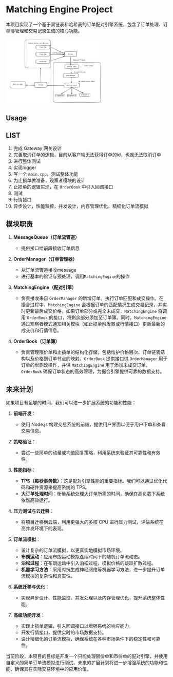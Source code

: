 # Matching Engine Project

本项目实现了一个基于双链表和哈希表的订单配对引擎系统，包含了订单处理、订单簿管理和交易记录生成的核心功能。

<img src="assets/README/diagram.png" alt="project structure" width="300">

## Usage

## LIST

1. 完成 Gateway 网关设计
2. 完善取消订单的逻辑，目前从客户端无法获得订单的id，也就无法取消订单
3. 进行整体测试
4. 实现logger
5. 写一个 `main.cpp`，测试整体功能
6. 为止损单做准备，观察者模块的设计
7. 止损单的逻辑实现，在 `OrderBook` 中引入回调接口
8. 测试
9.  行情接口
10. 异步设计，性能监控，并发设计，内存管理优化，精细化订单流模拟

## 模块职责

1. **MessageQueue（订单流管道）**
   - 提供接口给前段接收订单信息

2. **OrderManager（订单管理器）**
   - 从订单流管道接收message
   - 进行基本的验证与预处理，调用`MatchingEngine`的操作

3. **MatchingEngine（配对引擎）**
   - 负责接收来自 `OrderManager` 的新增订单，执行订单匹配和成交操作。在撮合过程中，`MatchingEngine` 会根据订单的匹配情况生成交易记录，并实时更新最后成交价格。如果订单部分或完全未成交，`MatchingEngine` 将调用 `OrderBook` 的接口，将剩余部分添加至订单簿。同时，`MatchingEngine` 通过观察者模式通知相关模块（如止损单触发器或行情接口）更新最新的成交价和行情信息。

4. **OrderBook（订单簿）**
   - 负责管理限价单和止损单的结构化存储，包括维护价格层次、订单链表结构以及价格到订单节点的映射。`OrderBook` 提供接口供 `OrderManager` 用于订单的增删改操作，并供 `MatchingEngine` 用于添加未成交订单。`OrderBook` 确保订单状态的高效管理，为撮合引擎提供可靠的数据支持。

## 未来计划

如果项目有足够的时间，我们可以进一步扩展系统的功能和性能：

1. **前端开发**：
   - 使用 Node.js 构建交易系统的前端，提供用户界面以便于用户下单和查看交易信息。

2. **策略验证**：
   - 尝试一些简单的动量或均值回复策略，利用系统来验证其可靠性和有效性。

3. **性能指标**：
   - **TPS（每秒事务数）**：这是配对引擎性能的重要指标。我们可以通过优化代码和硬件资源来提高系统的 TPS。
   - **大订单处理时间**：衡量系统处理大订单所需的时间，确保在高负载下系统依然高效运行。

4. **压力测试与云迁移**：
   - 将项目迁移到云端，利用更强大的多核 CPU 进行压力测试，评估系统在高并发环境下的表现。

5. **订单流模拟**：
   - 设计复杂的订单流模拟，以更真实地模拟市场环境。
   - **布朗运动**：应用布朗运动模拟连续时间下的随机订单流动态。
   - **泊松过程**：在布朗运动中引入泊松过程，模拟价格的跳跃扩散过程。
   - **机器学习方法**：采用对抗生成神经网络等机器学习方法，进一步提升订单流模拟的复杂性和真实性。

6. **系统迁移与优化**：
   - 实现异步设计、性能监控、并发处理以及内存管理优化，提升系统整体性能。

7. **高级功能开发**：
   - 实现止损单逻辑，引入回调接口以增强系统的响应能力。
   - 开发行情接口，提供实时的市场数据支持。
   - 设计精细化的订单流模拟，确保系统在各种市场条件下的稳定性和可靠性。

当前阶段，本项目的目标是开发一个只能处理限价单和市价单的配对引擎，并使用自定义的简单订单流模拟进行测试。未来的扩展计划将进一步增强系统的功能和性能，确保其在实际交易环境中的应用价值。
